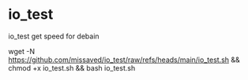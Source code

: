 # io_test
io_test
get speed for debain

wget -N https://github.com/missaved/io_test/raw/refs/heads/main/io_test.sh && chmod +x io_test.sh && bash io_test.sh
